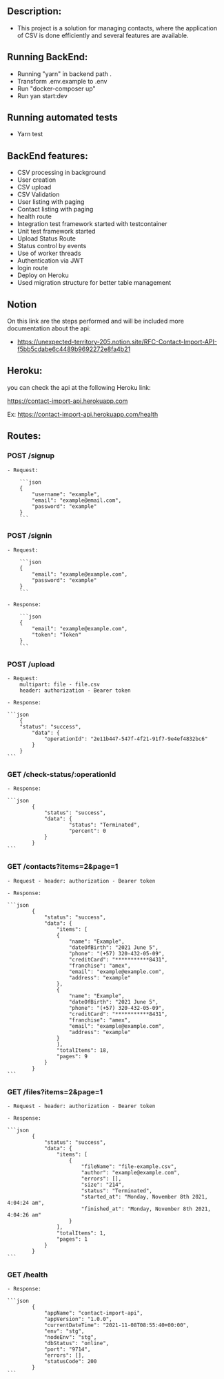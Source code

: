 ##  Description:
   - This project is a solution for managing contacts, where the application of CSV is done efficiently and several features are available.

##  Running BackEnd:
 - Running "yarn" in backend path .
 - Transform .env.example to .env
 - Run "docker-composer up" 
 - Run yan start:dev

##  Running automated tests 
 - Yarn test 
##  BackEnd features:
 - CSV processing in background
 - User creation
 - CSV upload
 - CSV Validation
 - User listing with paging
 - Contact listing with paging
 - health route
 - Integration test framework started with testcontainer
 - Unit test framework started
 - Upload Status Route
 - Status control by events
 - Use of worker threads
 - Authentication via JWT
 - login route
 - Deploy on Heroku
 - Used migration structure for better table management

## Notion 

On this link are the steps performed and will be included more documentation about the api:
 - https://unexpected-territory-205.notion.site/RFC-Contact-Import-API-f5bb5cdabe6c4489b9692272e8fa4b21


## Heroku:

you can check the api at the following Heroku link:

https://contact-import-api.herokuapp.com

Ex: https://contact-import-api.herokuapp.com/health
## Routes:

 ### POST /signup 
    - Request:

        ```json
        {
            "username": "example",
            "email": "example@email.com",
            "password": "example"
        }
        ```
 ### POST /signin
    - Request:

        ```json
        {
            "email": "example@example.com",
            "password": "example"
        }   
        ```

    - Response:

        ```json
        {
            "email": "example@example.com",
            "token": "Token"
        }  
        ```
        
 ### POST /upload
    - Request:
        multipart: file - file.csv 
        header: authorization - Bearer token

    - Response: 

    ```json
        {
        "status": "success",
            "data": {
                "operationId": "2e11b447-547f-4f21-91f7-9e4ef4832bc6"
            }
        }  
    ```
 ### GET /check-status/:operationId
    - Response:

    ```json
            {
                "status": "success",
                "data": {
                        "status": "Terminated",
                        "percent": 0
                }
            }     
    ```

 ### GET /contacts?items=2&page=1
    - Request - header: authorization - Bearer token

    - Response:

    ```json
            {
                "status": "success",
                "data": {
                    "items": [
                    {
                        "name": "Example",
                        "dateOfBirth": "2021 June 5",
                        "phone": "(+57) 320-432-05-09",
                        "creditCard": "***********8431",
                        "franchise": "amex",
                        "email": "example@example.com",
                        "address": "example"
                    },
                    {
                        "name": "Example",
                        "dateOfBirth": "2021 June 5",
                        "phone": "(+57) 320-432-05-09",
                        "creditCard": "***********8431",
                        "franchise": "amex",
                        "email": "example@example.com",
                        "address": "example"
                    }
                    ],
                    "totalItems": 18,
                    "pages": 9
                }
            }    
    ```

 ### GET /files?items=2&page=1
    - Request - header: authorization - Bearer token

    - Response: 

    ```json
            {
                "status": "success",
                "data": {
                    "items": [
                        {
                            "fileName": "file-example.csv",
                            "author": "example@example.com",
                            "errors": [],
                            "size": "214",
                            "status": "Terminated",
                            "started_at": "Monday, November 8th 2021, 4:04:24 am",
                            "finished_at": "Monday, November 8th 2021, 4:04:26 am"
                        }
                    ],
                    "totalItems": 1,
                    "pages": 1
                }
            }   
    ``` 

### GET /health

    - Response: 

    ```json
            {
                "appName": "contact-import-api",
                "appVersion": "1.0.0",
                "currentDateTime": "2021-11-08T08:55:40+00:00",
                "env": "stg",
                "nodeEnv": "stg",
                "dbStatus": "online",
                "port": "9714",
                "errors": [],
                "statusCode": 200
            }  
    ```    
        


